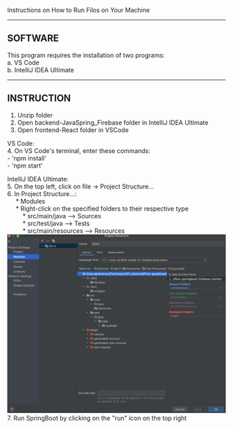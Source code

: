 Instructions on How to Run Filos on Your Machine 


--------
SOFTWARE
--------
This program requires the installation of two programs: \
    a. VS Code \
    b. IntelliJ IDEA Ultimate 


-----------
INSTRUCTION
-----------
1. Unzip folder
2. Open backend-JavaSpring_Firebase folder in IntelliJ IDEA Ultimate
3. Open frontend-React folder in VSCode
    
VS Code: \
4. On VS Code's terminal, enter these commands: \
    - 'npm install' \
    - 'npm start' 

IntelliJ IDEA Ultimate: \
5. On the top left, click on file -> Project Structure...\
6. In Project Structure...: <br />
&nbsp;&nbsp;&nbsp;&nbsp; * Modules <br />
&nbsp;&nbsp;&nbsp;&nbsp; * Right-click on the specified folders to their respective type <br />
&nbsp;&nbsp;&nbsp;&nbsp;&nbsp;&nbsp;&nbsp;&nbsp; * src/main/java      -->  Sources <br />
&nbsp;&nbsp;&nbsp;&nbsp;&nbsp;&nbsp;&nbsp;&nbsp; * src/test/java      -->  Tests <br />
&nbsp;&nbsp;&nbsp;&nbsp;&nbsp;&nbsp;&nbsp;&nbsp; * src/main/resources -->  Resources <br />
        ![Screenshot](Instructions.png) <br />
7. Run SpringBoot by clicking on the "run" icon on the top right 
